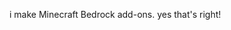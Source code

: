 i make Minecraft Bedrock add-ons. yes that's right!

<!---
r4isen1920/r4isen1920 is a ✨ special ✨ repository because its `README.md` (this file) appears on your GitHub profile.
You can click the Preview link to take a look at your changes.
--->
